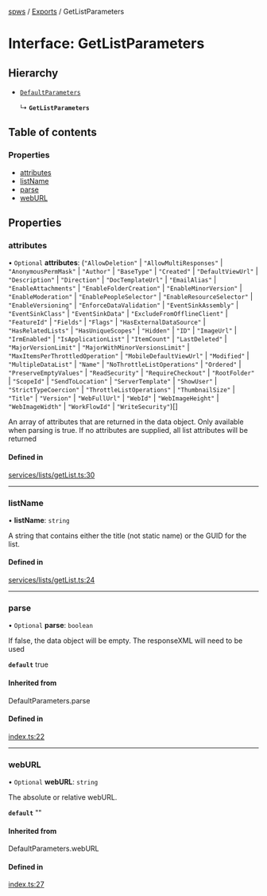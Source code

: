 [spws](../README.md) / [Exports](../modules.md) / GetListParameters

# Interface: GetListParameters

## Hierarchy

- [`DefaultParameters`](../modules.md#defaultparameters)

  ↳ **`GetListParameters`**

## Table of contents

### Properties

- [attributes](GetListParameters.md#attributes)
- [listName](GetListParameters.md#listname)
- [parse](GetListParameters.md#parse)
- [webURL](GetListParameters.md#weburl)

## Properties

### attributes

• `Optional` **attributes**: (``"AllowDeletion"`` \| ``"AllowMultiResponses"`` \| ``"AnonymousPermMask"`` \| ``"Author"`` \| ``"BaseType"`` \| ``"Created"`` \| ``"DefaultViewUrl"`` \| ``"Description"`` \| ``"Direction"`` \| ``"DocTemplateUrl"`` \| ``"EmailAlias"`` \| ``"EnableAttachments"`` \| ``"EnableFolderCreation"`` \| ``"EnableMinorVersion"`` \| ``"EnableModeration"`` \| ``"EnablePeopleSelector"`` \| ``"EnableResourceSelector"`` \| ``"EnableVersioning"`` \| ``"EnforceDataValidation"`` \| ``"EventSinkAssembly"`` \| ``"EventSinkClass"`` \| ``"EventSinkData"`` \| ``"ExcludeFromOfflineClient"`` \| ``"FeatureId"`` \| ``"Fields"`` \| ``"Flags"`` \| ``"HasExternalDataSource"`` \| ``"HasRelatedLists"`` \| ``"HasUniqueScopes"`` \| ``"Hidden"`` \| ``"ID"`` \| ``"ImageUrl"`` \| ``"IrmEnabled"`` \| ``"IsApplicationList"`` \| ``"ItemCount"`` \| ``"LastDeleted"`` \| ``"MajorVersionLimit"`` \| ``"MajorWithMinorVersionsLimit"`` \| ``"MaxItemsPerThrottledOperation"`` \| ``"MobileDefaultViewUrl"`` \| ``"Modified"`` \| ``"MultipleDataList"`` \| ``"Name"`` \| ``"NoThrottleListOperations"`` \| ``"Ordered"`` \| ``"PreserveEmptyValues"`` \| ``"ReadSecurity"`` \| ``"RequireCheckout"`` \| ``"RootFolder"`` \| ``"ScopeId"`` \| ``"SendToLocation"`` \| ``"ServerTemplate"`` \| ``"ShowUser"`` \| ``"StrictTypeCoercion"`` \| ``"ThrottleListOperations"`` \| ``"ThumbnailSize"`` \| ``"Title"`` \| ``"Version"`` \| ``"WebFullUrl"`` \| ``"WebId"`` \| ``"WebImageHeight"`` \| ``"WebImageWidth"`` \| ``"WorkFlowId"`` \| ``"WriteSecurity"``)[]

 An array of attributes that are returned in the data object.
 Only available when parsing is true.
 If no attributes are supplied, all list attributes will be returned

#### Defined in

[services/lists/getList.ts:30](https://github.com/rlking1985/spws/blob/2f4647b/src/services/lists/getList.ts#L30)

___

### listName

• **listName**: `string`

A string that contains either the title (not static name) or the GUID for the list.

#### Defined in

[services/lists/getList.ts:24](https://github.com/rlking1985/spws/blob/2f4647b/src/services/lists/getList.ts#L24)

___

### parse

• `Optional` **parse**: `boolean`

If false, the data object will be empty. The responseXML will need to be used

**`default`** true

#### Inherited from

DefaultParameters.parse

#### Defined in

[index.ts:22](https://github.com/rlking1985/spws/blob/2f4647b/src/index.ts#L22)

___

### webURL

• `Optional` **webURL**: `string`

The absolute or relative webURL.

**`default`** ""

#### Inherited from

DefaultParameters.webURL

#### Defined in

[index.ts:27](https://github.com/rlking1985/spws/blob/2f4647b/src/index.ts#L27)
